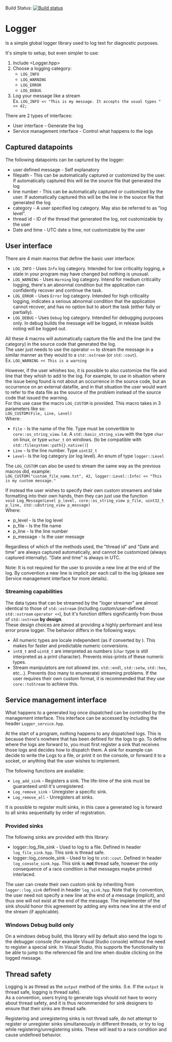 Build Status: [![Build status](https://ci.appveyor.com/api/projects/status/gc3v3lx0m2x8tud1/branch/master?svg=true)](https://ci.appveyor.com/project/tmiguelf/logger/branch/master)
# Logger
Is a simple global logger library used to log text for diagnostic purposes.

It's simple to setup, but even simpler to use:
 1. Include <Logger.hpp>
 2. Choose a logging category:
	* `LOG_INFO`
	* `LOG_WARNING`
	* `LOG_ERROR`
	* `LOG_DEBUG`
 3. Log your message like a stream \
Ex. `LOG_INFO << "This is my message. It accepts the usual types " << 42;`


There are 2 types of interfaces:
 * User interface - Generate the log
 * Service management interface - Control what happens to the logs

## Captured datapoints
The following datapoints can be captured by the logger:
 * user defined message - Self explanatory
 * filepath - This can be automatically captured or customized by the user. If automatically captured this will be the source file that generated the log
 * line number - This can be automatically captured or customized by the user. If automatically captured this will be the line in the source file that generated the log
 * category - A user specified log category. May also be referred to as "log level".
 * thread id - ID of the thread that generated the log, not customizable by the user
 * Date and time - UTC date a time, not customizable by the user

## User interface
There are 4 main macros that define the basic user interface:
 * `LOG_INFO` - Uses `Info` log category. Intended for low criticality logging, a state in your program may have changed but nothing is unusual.
 * `LOG_WARNING` - Uses `Warning` log category. Intend for medium criticality logging, there's an abnormal condition but the application can confidently recover and continue the task.
 * `LOG_ERROR` - Uses `Error` log category. Intended for high criticality logging, indicates a serious abnormal condition that the application cannot recover, and has no option but to abort the task (either fully or partially).
 * `LOG_DEBUG` - Uses `Debug` log category. Intended for debugging purposes only. In debug builds the message will be logged, in release builds noting will be logged out.

All these 4 macros will automatically capture the file and the line (and the category) in the source code that generated the log.\
The user just needs to use the operator `<<` to stream the message in a similar manner as they would to a `std::ostream` (or `std::cout`).\
Ex. `LOG_WARNING << This is a warning`

However, if the user whishes too, it is possible to also customize the file and line that they whish to add to the log.
For example, to use in situation where the issue being found is not about an occurrence in the source code, but an occurrence on an external datafile,
and in that situation the user would want to refer to the data file as the source of the problem instead of the source code that issued the warning.\
For this use case the macro `LOG_CUSTOM` is provided. This macro takes in 3 parameters like so: \
`LOG_CUSTOM(File, Line, Level)` \
Where:
 * `File` - Is the name of the file. Type must be convertible to `core::os_string_view`. I.e. A `std::basic_string_view` with the type `char` on linux, or type `wchar_t` on windows. (to be compatible with `std::filesystem::path{}.native()`)
 * `Line` - Is the line number. Type `uint32_t`
 * `Level`- Is the log category (or log level). An enum of type `logger::Level`

The `LOG_CUSTOM` can also be used to stream the same way as the previous macros did, example:\
`LOG_CUSTOM("custom_file_name.txt", 42, logger::Level::Info) << "This is my custom message."`

If instead the user wishes to specify their own custom streamers and take formatting into their own hands, then they can just use the function\
`void Log_Message(Level p_level, core::os_string_view p_file, uint32_t p_line, std::u8string_view p_message)`\
Where:
 * p_level - Is the log level
 * p_file - Is the file name
 * p_line - Is the line number
 * p_message - Is the user message

Regardless of which of the methods used, the "thread id" and "Date and time" are always captured automatically, and cannot be customized (always captured internally).
"Date and time" is always in UTC.

Note: It is not required for the user to provide a new line at the end of the log. By convention a new line is implicit per each call to the log (please see Service management interface for more details).

### Streaming capabilities
The data types that can be streamed by the "loger streamer" are almost identical to those of `std::ostream` (including custom/user-defined `std::ostream` `operator <<`),
but it's function differs significantly from those of `std::ostream` **by design**.\
These design choices are aimed at providing a highly performant and less error prone logger. The behavior differs in the following ways:
 * All numeric types are locale independent (as if converted by <charconv>). This makes for faster and predictable numeric conversions.
 * `int8_t` and `uint8_t` are interpreted as numbers (`char` type is still interpreted as a print character). Prevents miss-prints of these numeric types.
 * Stream manipulators are not allowed (ex. `std::endl`, `std::setw`, `std::hex`, etc...). Prevents (too many to enumerate) streaming problems.
 If the user requires their own custom format, it is recommended that they use `core::toStream` to achieve this.


## Service management interface
What happens to a generated log once dispatched can be controlled by the management interface.
This interface can be accessed by including the header `Logger_service.hpp`.

At the start of a program, nothing happens to any dispatched logs. This is because there's nowhere that has been defined for the logs to go.
To define where the logs are forward to, you must first register a sink that receives those logs and decides how to dispatch them.
A sink for example can decide to write the Logs to a file, or print it on the console, or forward it to a socket, or anything that the user wishes to implement.

The following functions are available:
 * `Log_add_sink` - Registers a sink. The life-time of the sink must be guaranteed until it's unregistered.
 * `Log_remove_sink` - Unregister a specific sink.
 * `Log_remove_all` - Unregisters all sinks.

It is possible to register multi sinks, in this case a generated log is forward to all sinks sequentially by order of registration. 

### Provided sinks
The following sinks are provided with this library:
 * logger::log_file_sink - Used to log to a file. Defined in header `log_file_sink.hpp`. This sink is thread safe.
 * logger::log_console_sink - Used to log to `std::cout`. Defined in header `log_console_sink.hpp`.
 This sink is **not** thread safe, however the only consequence of a race condition is that messages maybe printed interlaced.

The user can create their own custom sink by inheriting from `logger::log_sink` defined in header `log_sink.hpp`. Note that by convention, the user need not specify a new line at the end of a message (implicit), and thus one will not exist at the end of the message. The implementer of the sink should honor this agreement by adding any extra new line at the end of the stream (if applicable).

### Windows Debug build only
On a windows debug build, this library will by default also send the logs to the debugger console (for example Visual Studio console) without the need to register a special sink.
In Visual Studio, this supports the functionality to be able to jump to the referenced file and line when double clicking on the logged message.

## Thread safety
Logging is as thread as the `output` method of the sinks. (I.e. If the `output` is thread safe, logging is thread safe).\
As a convention, users trying to generate logs should not have to worry about thread safety, and it is thus recommended for sink designers to ensure that their sinks are thread safe.

Registering and unregistering sinks is not thread safe, do not attempt to register or unregister sinks simultaneously in different threads, or try to log while registering/unregistering sinks.
These will lead to a race condition and cause undefined behavior.
